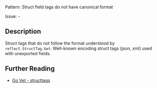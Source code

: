 Pattern: Struct field tags do not have canonical format

Issue: -

## Description

Struct tags that do not follow the format understood by `reflect.StructTag.Get`. Well-known encoding struct tags (json, xml) used with unexported fields.

## Further Reading

* [Go Vet - structtags](https://golang.org/cmd/vet/#hdr-Struct_tags)
